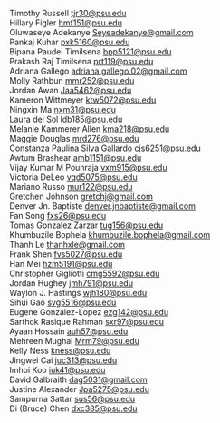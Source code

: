 Timothy Russell	tjr30@psu.edu  
Hillary Figler	hmf151@psu.edu  
Oluwaseye Adekanye	Seyeadekanye@gmail.com  
Pankaj Kuhar	pxk5160@psu.edu  
Bipana Paudel Timilsena	bpp5121@psu.edu  
Prakash Raj Timilsena	prt119@psu.edu  
Adriana Gallego	adriana.gallego.02@gmail.com  
Molly Rathbun	mmr252@psu.edu  
Jordan Awan	Jaa5462@psu.edu  
Kameron Wittmeyer	ktw5072@psu.edu  
Ningxin Ma	nxm31@psu.edu  
Laura del Sol	ldb185@psu.edu  
Melanie Kammerer Allen	kma218@psu.edu  
Maggie Douglas	mrd276@psu.edu  
Constanza Paulina Silva Gallardo	cjs6251@psu.edu  
Awtum Brashear	amb1151@psu.edu  
Vijay Kumar M Pounraja	vxm915@psu.edu  
Victoria DeLeo	vqd5075@psu.edu  
Mariano Russo	mur122@psu.edu  
Gretchen Johnson	gretchj@gmail.com  
Denver Jn. Baptiste	denver.jnbaptiste@gmail.com  
Fan Song	fxs26@psu.edu  
Tomas Gonzalez Zarzar	tug156@psu.edu  
Khumbuzile Bophela	khumbuzile.bophela@gmail.com  
Thanh Le	thanhxle@gmail.com  
Frank Shen	fvs5027@psu.edu  
Han Mei	hzm5191@psu.edu  
Christopher Gigliotti	cmg5592@psu.edu  
Jordan Hughey	jmh791@psu.edu  
Waylon J. Hastings	wjh180@psu.edu  
Sihui Gao	svg5516@psu.edu  
Eugene Gonzalez-Lopez	ezg142@psu.edu  
Sarthok Rasique Rahman	sxr97@psu.edu  
Ayaan Hossain	auh57@psu.edu  
Mehreen Mughal 	Mrm79@psu.edu  
Kelly Ness	kness@psu.edu  
Jingwei Cai	juc313@psu.edu  
Imhoi Koo	iuk41@psu.edu  
David Galbraith	dag5031@gmail.com  
Justine Alexander	Jpa5275@psu.edu  
Sampurna Sattar	sus56@psu.edu  
Di (Bruce) Chen	dxc385@psu.edu
